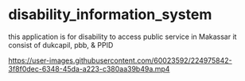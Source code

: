 # disability_information_system
this application is for disability to access public service in Makassar
it consist of dukcapil, pbb, & PPID

https://user-images.githubusercontent.com/60023592/224975842-3f8f0dec-6348-45da-a223-c380aa39b49a.mp4

